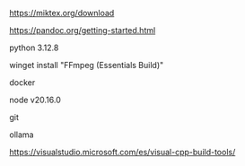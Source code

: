 https://miktex.org/download

https://pandoc.org/getting-started.html


python 3.12.8

winget install "FFmpeg (Essentials Build)"

docker

node v20.16.0

git

ollama


https://visualstudio.microsoft.com/es/visual-cpp-build-tools/


